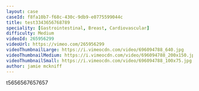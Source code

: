 ```yaml
---
layout: case
caseId: f8fa10b7-f68c-430c-9db9-e0775599044c
title: test3343656768789
speciality: [Gastrointestinal, Breast, Cardiovascular]
difficulty: Medium
videoId: 265956299
videoUrl: https://vimeo.com/265956299
videoThumbnailLarge: https://i.vimeocdn.com/video/696094788_640.jpg
videoThumbnailMedium: https://i.vimeocdn.com/video/696094788_200x150.jpg
videoThumbnailSmall: https://i.vimeocdn.com/video/696094788_100x75.jpg
author: jamie mckniff
---
```


t5656567657657